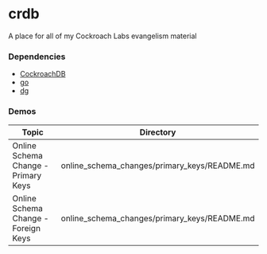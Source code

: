 # crdb
A place for all of my Cockroach Labs evangelism material

### Dependencies

* [CockroachDB](https://cockroachlabs.com)
* [go](https://go.dev)
* [dg](https://github.com/codingconcepts/dg)

### Demos

| Topic | Directory |
| ----- | --------- |
| Online Schema Change - Primary Keys | online_schema_changes/primary_keys/README.md |
| Online Schema Change - Foreign Keys | online_schema_changes/primary_keys/README.md |